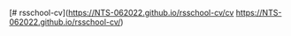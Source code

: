 
[# rsschool-cv](https://NTS-062022.github.io/rsschool-cv/cv
https://NTS-062022.github.io/rsschool-cv/)

